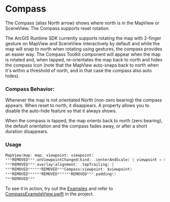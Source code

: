 # Compass

The Compass (alias North arrow) shows where north is in the MapView or SceneView. The Compass supports reset rotation.

The ArcGIS Runtime SDK currently supports rotating the map with 2-finger gesture on MapView and SceneView interactively by default and while the map will snap to north when rotating using gestures, the compass provides an easier way. The Compass Toolkit component will appear when the map is rotated and, when tapped, re-orientates the map back to north and hides the compass icon (note that the MapView auto-snaps back to north when it's within a threshold of north, and in that case the compass also auto hides).

### Compass Behavior:

Whenever the map is not orientated North (non-zero bearing) the compass appears. When reset to north, it disappears. A property allows you to disable the auto-hide feature so that it always shows.

When the compass is tapped, the map orients back to north (zero bearing), the default orientation and the compass fades away, or after a short duration disappears.

### Usage

```swift
MapView(map: map, viewpoint: viewpoint)
***REMOVED***.onViewpointChanged(kind: .centerAndScale) { viewpoint = $0 ***REMOVED***
***REMOVED***.overlay(alignment: .topTrailing) {
***REMOVED******REMOVED***Compass(viewpoint: $viewpoint)
***REMOVED******REMOVED******REMOVED***.padding()
***REMOVED***
```

To see it in action, try out the [Examples](../../Examples) and refer to [CompassExampleView.swift](../../Examples/Examples/CompassExampleView.swift) in the project.